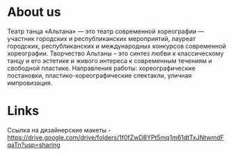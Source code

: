 # About us
Театр танца «Альтана» — это театр современной хореографии — участник городских и республиканских мероприятий, лауреат городских, республиканских и международных конкурсов современной хореографии.
Творчество Альтаны – это синтез любви к классическому танцу и его эстетике и живого интереса к современным течениям и свободной пластике.
Направления работы: хореографические постановки, пластико-хореографические спектакли, уличная импровизация.

# Links
Ссылка на дизайнерские макеты - https://drive.google.com/drive/folders/1f0fZwD8YPt5mq1m61dtTxJNtwmdFqaTn?usp=sharing

